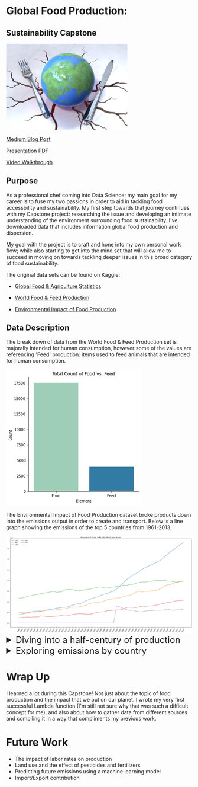 # Global Food Production:
## Sustainability Capstone

<img src='Images\global_food_production_conceptual_image.jpg' width = '65%' />

[Medium Blog Post](https://medium.com/@kailastone/data-science-presentations-storytelling-through-slide-shows-34b42b64104)

[Presentation PDF](https://github.com/kailakay/Capstone/blob/master/Capstone%20Presentation.pdf)

[Video Walkthrough](https://youtu.be/3ldZygPHzbQ)

## Purpose
As a professional chef coming into Data Science; my main goal for my career is to fuse my two passions in order to aid in tackling food accessbility and sustainability. My first step towards that journey continues with my Capstone project: researching the issue and developing an intimate understanding of the environment surrounding food sustainability. I've downloaded data that includes information global food production and dispersion. 

My goal with the project is to craft and hone into my own personal work flow; while also starting to get into the mind set that will allow me to succeed in moving on towards tackling deeper issues in this broad category of food sustainability. 

The original data sets can be found on Kaggle:
- [Global Food & Agriculture Statistics](https://www.kaggle.com/unitednations/global-food-agriculture-statistics)

- [World Food & Feed Production](https://www.kaggle.com/dorbicycle/world-foodfeed-production)

- [Environmental Impact of Food Production](https://www.kaggle.com/selfvivek/environment-impact-of-food-production)
<!------------------------------------------>
## Data Description
The break down of data from the World Food & Feed Production set is majorally intended for human consumption, however some of the values are referencing 'Feed' production: items used to feed animals that are intended for human consumption.

<img src='Images\food feed.png' size=125%>

The Environmental Impact of Food Production dataset broke products down into the emissions output in order to create and transport. Below is a line graph showing the emissions of the top 5 countries from 1961-2013.

<img src='Images\Emissions graph.png' size=125%>

<!------------------------------------------>

<details><summary style="font-size: 24px">
Diving into a half-century of production </summary> 
[Notebook Link]()

#### Tables Used:

```
| who_eats_food_we_grow.csv
| Food_Production.csv
```


With production data ranging from 1961 through 2013; I found that China, India, and the USA have consistently been the top producers of the global food/feed supply. The two maps below show the side-by-side comparison of production in 1961 vs 2013. The darker the color, the higher the production amount.

<table>
  <tr>
    <td>1961 World Production</td>
    <td>2013 World Production</td>
  </tr>
  <tr>
    <td><img src='Images\1961_world_production.png' size=125%></td>
    <td><img src='Images\2013_world_production.png' size=100%></td>
  </tr>
 </table>

 [1961 Interactive Map](Images\HTML\1961_world_production.html)
 |
 [2013 Interactive Map](Images\HTML\2013_world_production.html)

While all three countries have continued to grow their production numbers; the United States has not managed to keep up with the growth in scale of China or India. 

<img src='Images\percentage of world prod.png' size=125%>
</details>

<!------------------------------------------>

<details><summary style="font-size: 24px">
Exploring emissions by country </summary> 

[Question 2 Notebook Link]()

### Tables Used:

```
| who_eats_food_we_grow.csv
| yearly_total_product_per_country.csv
| Food_Production.csv
| total_emissions_key.csv
| emisions_df.csv
```

### EDA 

Unsurprisingly, Beef products have the highest emissions score, sitting more than twice as high as the second highest score - lamb. I found it interesting that both Chocolate and Coffee came in as the 5th and 6th highest scores respectively. I am interested to see whether or not those scores change over time, as we move towards more responsible and sustainable sourcing as a whole. 

After tracking emissions of products to each countries production, I was able to calculate the approximate emissions per country over the course of 50 years. With the same top 3 countires, Brazil also comes in as a top offender. As seen below, the pattern of emissions pretty much mimics the pattern of production.

<img src='Images\percentage of world em.png' size=125%>

The only difference being that the United States emissions rates appear a lot higher than those of China in comparison to the production output over the years. In the notebook there are bar charts for all four of the top countries; but here are the top 5 products contributing to emissions over the time-frame for China and the United States:

<img src='Images\china top em.png' size=150%>
<img src='Images\usa top em.png' size=125%>

Interestingly, the U.S. has been reliant on the production of Beef whereas China has carried a more diverse production portfolio.

</details>
<!------------------------------------------>

# Wrap Up

I learned a lot during this Capstone! Not just about the topic of food production and the impact that we put on our planet. I wrote my very first successful Lambda function (I'm still not sure why that was such a difficult concept for me); and also about how to gather data from different sources and compiling it in a way that compliments my previous work.



# Future Work
- The impact of labor rates on production
- Land use and the effect of pesticides and fertilizers
- Predicting future emissions using a machine learning model
- Import/Export contribution


